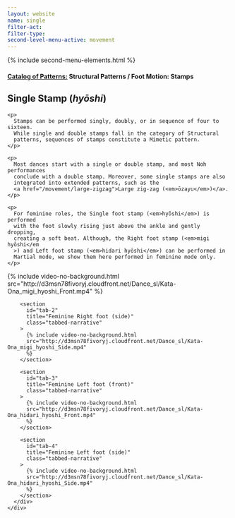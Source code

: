 ```yaml
---
layout: website
name: single
filter-act:
filter-type:
second-level-menu-active: movement
---
```


{% include second-menu-elements.html %}

<main class="page-content">
  <div class="text-container">
    <h4>
      <a href="/movement/">Catalog of Patterns:</a> Structural Patterns / Foot
      Motion: Stamps
    </h4>
    <h2>Single Stamp (<em>hyōshi</em>)</h2>

    <p>
      Stamps can be performed singly, doubly, or in sequence of four to sixteen.
      While single and double stamps fall in the category of Structural
      patterns, sequences of stamps constitute a Mimetic pattern.
    </p>

    <p>
      Most dances start with a single or double stamp, and most Noh performances
      conclude with a double stamp. Moreover, some single stamps are also
      integrated into extended patterns, such as the
      <a href="/movement/large-zigzag">Large zig-zag (<em>ōzayu</em>)</a>.
    </p>

    <p>
      For feminine roles, the Single foot stamp (<em>hyōshi</em>) is performed
      with the foot slowly rising just above the ankle and gently dropping,
      creating a soft beat. Although, the Right foot stamp (<em>migi hyōshi</em
      >) and Left foot stamp (<em>hidari hyōshi</em>) can be performed in
      Martial mode, we show them here performed in feminine mode only.
    </p>
  </div>

  <div class="tabs-container">
    <div class="tabs-container__links">
      <div class="wrapper">
        <div id="tabs"></div>
      </div>
    </div>
    <div class="tabs-container__content">
      <div class="wrapper">
        <section
          id="tab-1"
          title="Feminine Right foot (front)"
          class="tabbed-narrative"
        >
          {% include video-no-background.html
          src="http://d3msn78fivoryj.cloudfront.net/Dance_sl/Kata-Ona_migi_hyoshi_Front.mp4"
          %}
        </section>

        <section
          id="tab-2"
          title="Feminine Right foot (side)"
          class="tabbed-narrative"
        >
          {% include video-no-background.html
          src="http://d3msn78fivoryj.cloudfront.net/Dance_sl/Kata-Ona_migi_hyoshi_Side.mp4"
          %}
        </section>

        <section
          id="tab-3"
          title="Feminine Left foot (front)"
          class="tabbed-narrative"
        >
          {% include video-no-background.html
          src="http://d3msn78fivoryj.cloudfront.net/Dance_sl/Kata-Ona_hidari_hyoshi_Front.mp4"
          %}
        </section>

        <section
          id="tab-4"
          title="Feminine Left foot (side)"
          class="tabbed-narrative"
        >
          {% include video-no-background.html
          src="http://d3msn78fivoryj.cloudfront.net/Dance_sl/Kata-Ona_hidari_hyoshi_Side.mp4"
          %}
        </section>
      </div>
    </div>
  </div>
</main>

